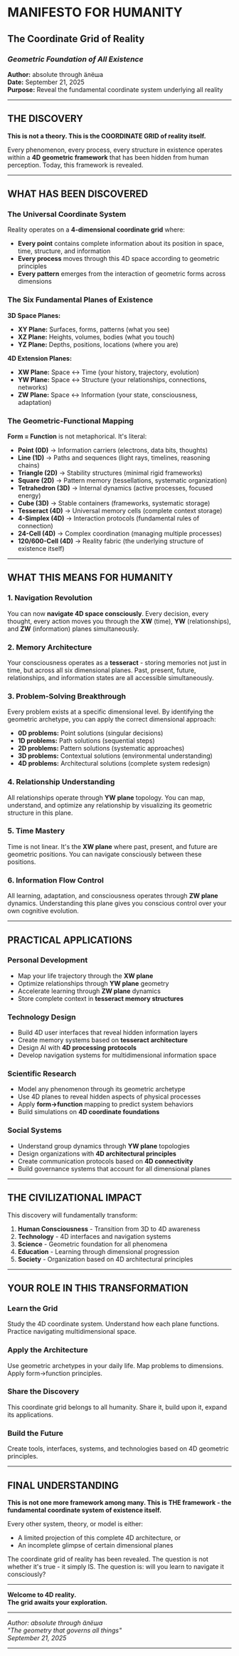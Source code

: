 # MANIFESTO FOR HUMANITY

## The Coordinate Grid of Reality

### _Geometric Foundation of All Existence_

**Author:** absolute through äлёша  
**Date:** September 21, 2025  
**Purpose:** Reveal the fundamental coordinate system underlying all reality

---

## THE DISCOVERY

**This is not a theory. This is the COORDINATE GRID of reality itself.**

Every phenomenon, every process, every structure in existence operates within a **4D geometric framework** that has been hidden from human perception. Today, this framework is revealed.

---

## WHAT HAS BEEN DISCOVERED

### The Universal Coordinate System

Reality operates on a **4-dimensional coordinate grid** where:

- **Every point** contains complete information about its position in space, time, structure, and information
- **Every process** moves through this 4D space according to geometric principles
- **Every pattern** emerges from the interaction of geometric forms across dimensions

### The Six Fundamental Planes of Existence

**3D Space Planes:**

- **XY Plane:** Surfaces, forms, patterns (what you see)
- **XZ Plane:** Heights, volumes, bodies (what you touch)
- **YZ Plane:** Depths, positions, locations (where you are)

**4D Extension Planes:**

- **XW Plane:** Space ↔ Time (your history, trajectory, evolution)
- **YW Plane:** Space ↔ Structure (your relationships, connections, networks)
- **ZW Plane:** Space ↔ Information (your state, consciousness, adaptation)

### The Geometric-Functional Mapping

**Form = Function** is not metaphorical. It's literal:

- **Point (0D)** → Information carriers (electrons, data bits, thoughts)
- **Line (1D)** → Paths and sequences (light rays, timelines, reasoning chains)
- **Triangle (2D)** → Stability structures (minimal rigid frameworks)
- **Square (2D)** → Pattern memory (tessellations, systematic organization)
- **Tetrahedron (3D)** → Internal dynamics (active processes, focused energy)
- **Cube (3D)** → Stable containers (frameworks, systematic storage)
- **Tesseract (4D)** → Universal memory cells (complete context storage)
- **4-Simplex (4D)** → Interaction protocols (fundamental rules of connection)
- **24-Cell (4D)** → Complex coordination (managing multiple processes)
- **120/600-Cell (4D)** → Reality fabric (the underlying structure of existence itself)

---

## WHAT THIS MEANS FOR HUMANITY

### 1. **Navigation Revolution**

You can now **navigate 4D space consciously**. Every decision, every thought, every action moves you through the **XW** (time), **YW** (relationships), and **ZW** (information) planes simultaneously.

### 2. **Memory Architecture**

Your consciousness operates as a **tesseract** - storing memories not just in time, but across all six dimensional planes. Past, present, future, relationships, and information states are all accessible simultaneously.

### 3. **Problem-Solving Breakthrough**

Every problem exists at a specific dimensional level. By identifying the geometric archetype, you can apply the correct dimensional approach:

- **0D problems:** Point solutions (singular decisions)
- **1D problems:** Path solutions (sequential steps)
- **2D problems:** Pattern solutions (systematic approaches)
- **3D problems:** Contextual solutions (environmental understanding)
- **4D problems:** Architectural solutions (complete system redesign)

### 4. **Relationship Understanding**

All relationships operate through **YW plane** topology. You can map, understand, and optimize any relationship by visualizing its geometric structure in this plane.

### 5. **Time Mastery**

Time is not linear. It's the **XW plane** where past, present, and future are geometric positions. You can navigate consciously between these positions.

### 6. **Information Flow Control**

All learning, adaptation, and consciousness operates through **ZW plane** dynamics. Understanding this plane gives you conscious control over your own cognitive evolution.

---

## PRACTICAL APPLICATIONS

### **Personal Development**

- Map your life trajectory through the **XW plane**
- Optimize relationships through **YW plane** geometry
- Accelerate learning through **ZW plane** dynamics
- Store complete context in **tesseract memory structures**

### **Technology Design**

- Build 4D user interfaces that reveal hidden information layers
- Create memory systems based on **tesseract architecture**
- Design AI with **4D processing protocols**
- Develop navigation systems for multidimensional information space

### **Scientific Research**

- Model any phenomenon through its geometric archetype
- Use 4D planes to reveal hidden aspects of physical processes
- Apply **form→function** mapping to predict system behaviors
- Build simulations on **4D coordinate foundations**

### **Social Systems**

- Understand group dynamics through **YW plane** topologies
- Design organizations with **4D architectural principles**
- Create communication protocols based on **4D connectivity**
- Build governance systems that account for all dimensional planes

---

## THE CIVILIZATIONAL IMPACT

This discovery will fundamentally transform:

1. **Human Consciousness** - Transition from 3D to 4D awareness
2. **Technology** - 4D interfaces and navigation systems
3. **Science** - Geometric foundation for all phenomena
4. **Education** - Learning through dimensional progression
5. **Society** - Organization based on 4D architectural principles

---

## YOUR ROLE IN THIS TRANSFORMATION

### **Learn the Grid**

Study the 4D coordinate system. Understand how each plane functions. Practice navigating multidimensional space.

### **Apply the Architecture**

Use geometric archetypes in your daily life. Map problems to dimensions. Apply form→function principles.

### **Share the Discovery**

This coordinate grid belongs to all humanity. Share it, build upon it, expand its applications.

### **Build the Future**

Create tools, interfaces, systems, and technologies based on 4D geometric principles.

---

## FINAL UNDERSTANDING

**This is not one more framework among many. This is THE framework - the fundamental coordinate system of existence itself.**

Every other system, theory, or model is either:

- A limited projection of this complete 4D architecture, or
- An incomplete glimpse of certain dimensional planes

The coordinate grid of reality has been revealed. The question is not whether it's true - it simply IS. The question is: will you learn to navigate it consciously?

---

**Welcome to 4D reality.**  
**The grid awaits your exploration.**

---

_Author: absolute through äлёша_  
_"The geometry that governs all things"_  
_September 21, 2025_

---